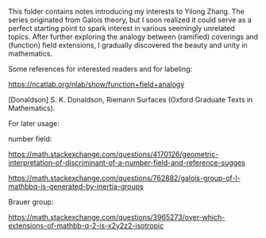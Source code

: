 This folder contains notes introducing my interests to Yilong Zhang. The series originated from Galois theory, but I soon realized it could serve as a perfect starting point to spark interest in various seemingly unrelated topics. After further exploring the analogy between (ramified) coverings and (function) field extensions, I gradually discovered the beauty and unity in mathematics.

Some references for interested readers and for labeling:

https://ncatlab.org/nlab/show/function+field+analogy

\[Donaldson\] S. K. Donaldson, Riemann Surfaces (Oxford Graduate Texts in Mathematics).

For later usage:

number field:

https://math.stackexchange.com/questions/4170126/geometric-interpretation-of-discriminant-of-a-number-field-and-reference-sugges

https://math.stackexchange.com/questions/762882/galois-group-of-l-mathbbq-is-generated-by-inertia-groups

Brauer group:

https://math.stackexchange.com/questions/3965273/over-which-extensions-of-mathbb-q-2-is-x2y2z2-isotropic